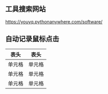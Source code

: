 ## 工具搜索网站

https://youyq.pythonanywhere.com/software/

## 自动记录鼠标点击

表头| 表头
-|-
单元格|单元格
单元格|单元格
单元格|单元格

